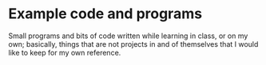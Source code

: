# Example code and programs

Small programs and bits of code written while learning in class, or on my own; basically, things that are not projects in and of themselves that I would like to keep for my own reference.